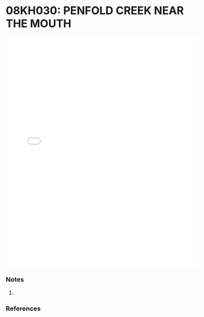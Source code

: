 # 08KH030: PENFOLD CREEK NEAR THE MOUTH

<iframe src="/distribution_estimation/_static/stations/08KH030_fdc.html" width="100%" height="600" frameborder="0"></iframe>

### Notes
1. 

### References


